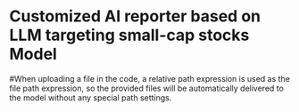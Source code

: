 # Customized AI reporter based on LLM targeting small-cap stocks Model

#When uploading a file in the code, a relative path expression is used as the file path expression, so the provided files will be automatically delivered to the model without any special path settings.
